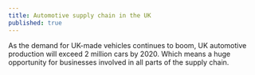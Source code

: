 ```yaml
---
title: Automotive supply chain in the UK
published: true
---
```

As the demand for UK-made vehicles continues to boom, UK automotive production will exceed 2 million cars by 2020. Which means a huge opportunity for businesses involved in all parts of the supply chain.
